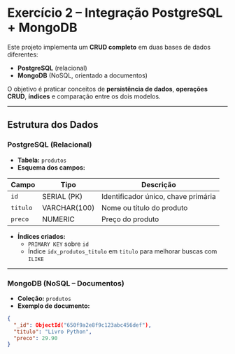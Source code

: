 # Exercício 2 – Integração PostgreSQL + MongoDB

Este projeto implementa um **CRUD completo** em duas bases de dados diferentes:  
- **PostgreSQL** (relacional)  
- **MongoDB** (NoSQL, orientado a documentos)  

O objetivo é praticar conceitos de **persistência de dados**, **operações CRUD**, **índices** e comparação entre os dois modelos.

---

## Estrutura dos Dados

### PostgreSQL (Relacional)

- **Tabela:** `produtos`
- **Esquema dos campos:**

| Campo   | Tipo           | Descrição                              |
|---------|---------------|----------------------------------------|
| `id`    | SERIAL (PK)   | Identificador único, chave primária     |
| `titulo`| VARCHAR(100)  | Nome ou título do produto               |
| `preco` | NUMERIC       | Preço do produto                        |

- **Índices criados:**
  - `PRIMARY KEY` sobre `id`
  - Índice `idx_produtos_titulo` em `titulo` para melhorar buscas com `ILIKE`
---
### MongoDB (NoSQL – Documentos)

- **Coleção:** `produtos`
- **Exemplo de documento:**
```json
{
  "_id": ObjectId("650f9a2e8f9c123abc456def"),
  "titulo": "Livro Python",
  "preco": 29.90
}
